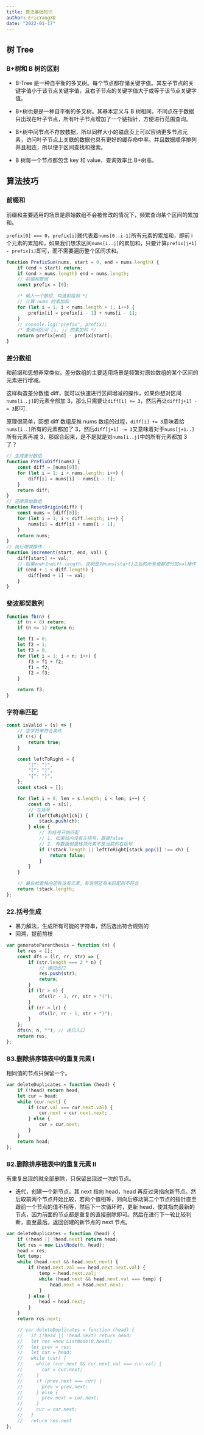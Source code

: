 ```yaml
---
title: 算法基础知识
author: EricYangXD
date: "2022-01-17"
---
```


## 树 Tree

### B+树和 B 树的区别

- B-Tree 是一种自平衡的多叉树。每个节点都存储关键字值。其左子节点的关键字值小于该节点关键字值，且右子节点的关键字值大于或等于该节点关键字值。

- B+树也是是一种自平衡的多叉树。其基本定义与 B 树相同，不同点在于数据只出现在叶子节点，所有叶子节点增加了一个链指针，方便进行范围查询。

- B+树中间节点不存放数据，所以同样大小的磁盘页上可以容纳更多节点元素，访问叶子节点上关联的数据也具有更好的缓存命中率。并且数据顺序排列并且相连，所以便于区间查找和搜索。

- B 树每一个节点都包含 key 和 value，查询效率比 B+树高。

## 算法技巧

### 前缀和

前缀和主要适用的场景是原始数组不会被修改的情况下，频繁查询某个区间的累加和。

`prefix[0] === 0`，`prefix[i]`就代表着`nums[0..i-1]`所有元素的累加和，即前 i 个元素的累加和，如果我们想求区间`nums[i..j]`的累加和，只要计算`prefix[j+1] - prefix[i]`即可，而不需要遍历整个区间求和。

```js
function PrefixSum(nums, start = 0, end = nums.length) {
	if (end < start) return;
	if (end > nums.length) end = nums.length;
	// 前缀和数组
	const prefix = [0];

	/* 输入一个数组，构造前缀和 */
	// 计算 nums 的累加和
	for (let i = 1; i < nums.length + 1; i++) {
		prefix[i] = prefix[i - 1] + nums[i - 1];
	}
	// console.log("prefix", prefix);
	/* 查询闭区间 [i, j] 的累加和 */
	return prefix[end] - prefix[start];
}
```

### 差分数组

和前缀和思想非常类似，差分数组的主要适用场景是频繁对原始数组的某个区间的元素进行增减。

这样构造差分数组 diff，就可以快速进行区间增减的操作，如果你想对区间`nums[i..j]`的元素全部加 3，那么只需要让`diff[i] += 3`，然后再让`diff[j+1] -= 3`即可.

原理很简单，回想 diff 数组反推 nums 数组的过程，`diff[i] += 3`意味着给`nums[i..]`所有的元素都加了 3，然后`diff[j+1] -= 3`又意味着对于`nums[j+1..]`所有元素再减 3，那综合起来，是不是就是对`nums[i..j]`中的所有元素都加 3 了？

```js
// 生成差分数组
function PrefixDiff(nums) {
	const diff = [nums[0]];
	for (let i = 1; i < nums.length; i++) {
		diff[i] = nums[i] - nums[i - 1];
	}
	return diff;
}
// 还原原始数组
function ResetOrigin(diff) {
	const nums = [diff[0]];
	for (let i = 1; i < diff.length; i++) {
		nums[i] = diff[i] + nums[i - 1];
	}
	return nums;
}
// 执行增减操作
function increment(start, end, val) {
	diff[start] += val;
	// 如果end+1>diff.length，说明是对nums[start]之后的所有值都进行加val操作
	if (end + 1 < diff.length) {
		diff[end + 1] -= val;
	}
}
```

### 斐波那契数列

```js
function fb(n) {
	if (n < 0) return;
	if (n <= 1) return n;

	let f1 = 0;
	let f2 = 1;
	let f3 = 0;
	for (let i = 1; i < n; i++) {
		f3 = f1 + f2;
		f1 = f2;
		f2 = f3;
	}

	return f3;
}
```

### 字符串匹配

```js
const isValid = (s) => {
	// 空字符串符合条件
	if (!s) {
		return true;
	}

	const leftToRight = {
		"(": ")",
		"[": "]",
		"{": "}",
	};
	const stack = [];

	for (let i = 0, len = s.length; i < len; i++) {
		const ch = s[i];
		// 左括号
		if (leftToRight[ch]) {
			stack.push(ch);
		} else {
			// 右括号开始匹配
			// 1. 如果栈内没有左括号，直接false
			// 2. 有数据但是栈顶元素不是当前的右括号
			if (!stack.length || leftToRight[stack.pop()] !== ch) {
				return false;
			}
		}
	}

	// 最后检查栈内还有没有元素，有说明还有未匹配则不符合
	return !stack.length;
};
```

### 22.括号生成

- 暴力解法，生成所有可能的字符串，然后选出符合规则的
- 回溯，提前剪枝

```js
var generateParenthesis = function (n) {
	let res = [];
	const dfs = (lr, rr, str) => {
		if (str.length === 2 * n) {
			// 递归出口
			res.push(str);
			return;
		}
		if (lr > 0) {
			dfs(lr - 1, rr, str + "(");
		}
		if (rr > lr) {
			dfs(lr, rr - 1, str + ")");
		}
	};
	dfs(n, n, ""); // 递归入口
	return res;
};
```

### 83.删除排序链表中的重复元素 I

相同值的节点只保留一个。

```js
var deleteDuplicates = function (head) {
	if (!head) return head;
	let cur = head;
	while (cur.next) {
		if (cur.val === cur.next.val) {
			cur.next = cur.next.next;
		} else {
			cur = cur.next;
		}
	}
	return head;
};
```

### 82.删除排序链表中的重复元素 II

有重复出现的就全部删除，只保留出现过一次的节点。

- 迭代，创建一个新节点，其 next 指向 head，head 再反过来指向新节点。然后取前两个节点开始比较，若两个值相等，则向后移动第二个节点的指针直至跟前一个节点的值不相等，然后下一次循环时，更新 head，使其指向最新的节点，因为前面的节点都是重复的直接删除即可。然后在进行下一轮比较判断，直至最后。返回创建的新节点的 next 节点。

```js
var deleteDuplicates = function (head) {
	if (!head || !head.next) return head;
	let res = new ListNode(0, head);
	head = res;
	let temp;
	while (head.next && head.next.next) {
		if (head.next.val === head.next.next.val) {
			temp = head.next.val;
			while (head.next && head.next.val === temp) {
				head.next = head.next.next;
			}
		} else {
			head = head.next;
		}
	}
	return res.next;

	// var deleteDuplicates = function (head) {
	//   if (!head || !head.next) return head;
	//   let res =new ListNode(0,head);
	//   let prev = res;
	//   let cur = head;
	//   while (cur) {
	//     while (cur.next && cur.next.val === cur.val) {
	//       cur = cur.next;
	//     }
	//     if (prev.next === cur) {
	//       prev = prev.next;
	//     } else {
	//       prev.next = cur.next;
	//     }
	//     cur = cur.next;
	//   }
	//   return res.next
};
```
